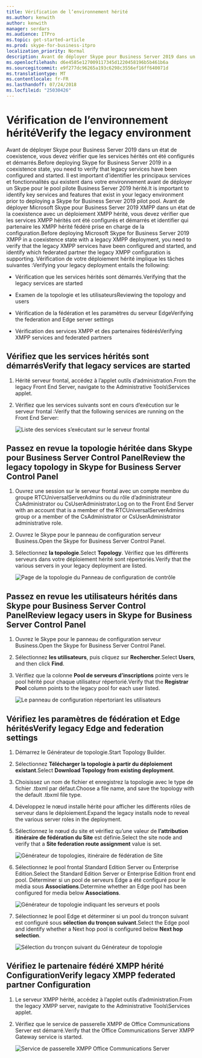 ```yaml
---
title: Vérification de l’environnement hérité
ms.author: kenwith
author: kenwith
manager: serdars
ms.audience: ITPro
ms.topic: get-started-article
ms.prod: skype-for-business-itpro
localization_priority: Normal
description: Avant de déployer Skype pour Business Server 2019 dans un état de coexistence, vous devez vérifier que les services hérités ont été configurés et démarrés. Il est important d’identifier les principaux services et fonctionnalités qui existent dans votre environnement hérité, avant de déployer un Skype pour le pool pilote Business Server 2019. Avant de déployer Microsoft Skype pour Business Server 2019 XMPP dans un état de la coexistence avec un déploiement XMPP hérité, vous devez vérifier les services XMPP hérités ont été configurés et démarrés et identifier les partenaires fédérés est la configuration XMPP héritée prise en charge.
ms.openlocfilehash: d6e4585e127009117345d1220458196b5b461b6a
ms.sourcegitcommit: e9f277dc96265a193c6298c3556ef16ff640071d
ms.translationtype: MT
ms.contentlocale: fr-FR
ms.lasthandoff: 07/24/2018
ms.locfileid: "25030426"
---
```

# <a name="verify-the-legacy-environment"></a><span data-ttu-id="a5606-105">Vérification de l’environnement hérité</span><span class="sxs-lookup"><span data-stu-id="a5606-105">Verify the legacy environment</span></span>

<span data-ttu-id="a5606-106">Avant de déployer Skype pour Business Server 2019 dans un état de coexistence, vous devez vérifier que les services hérités ont été configurés et démarrés.</span><span class="sxs-lookup"><span data-stu-id="a5606-106">Before deploying Skype for Business Server 2019 in a coexistence state, you need to verify that legacy services have been configured and started.</span></span> <span data-ttu-id="a5606-107">Il est important d’identifier les principaux services et fonctionnalités qui existent dans votre environnement avant de déployer un Skype pour le pool pilote Business Server 2019 hérité.</span><span class="sxs-lookup"><span data-stu-id="a5606-107">It is important to identify key services and features that exist in your legacy environment prior to deploying a Skype for Business Server 2019 pilot pool.</span></span> <span data-ttu-id="a5606-108">Avant de déployer Microsoft Skype pour Business Server 2019 XMPP dans un état de la coexistence avec un déploiement XMPP hérité, vous devez vérifier que les services XMPP hérités ont été configurés et démarrés et identifier qui partenaire les XMPP hérité fédéré prise en charge de la configuration.</span><span class="sxs-lookup"><span data-stu-id="a5606-108">Before deploying Microsoft Skype for Business Server 2019 XMPP in a coexistence state with a legacy XMPP deployment, you need to verify that the legacy XMPP services have been configured and started, and identify which federated partner the legacy XMPP configuration is supporting.</span></span> <span data-ttu-id="a5606-109">Vérification de votre déploiement hérité implique les tâches suivantes :</span><span class="sxs-lookup"><span data-stu-id="a5606-109">Verifying your legacy deployment entails the following:</span></span>
  
- <span data-ttu-id="a5606-110">Vérification que les services hérités sont démarrés.</span><span class="sxs-lookup"><span data-stu-id="a5606-110">Verifying that the legacy services are started</span></span>
    
- <span data-ttu-id="a5606-111">Examen de la topologie et les utilisateurs</span><span class="sxs-lookup"><span data-stu-id="a5606-111">Reviewing the topology and users</span></span>
    
- <span data-ttu-id="a5606-112">Vérification de la fédération et les paramètres du serveur Edge</span><span class="sxs-lookup"><span data-stu-id="a5606-112">Verifying the federation and Edge server settings</span></span>
    
- <span data-ttu-id="a5606-113">Vérification des services XMPP et des partenaires fédérés</span><span class="sxs-lookup"><span data-stu-id="a5606-113">Verifying XMPP services and federated partners</span></span>
    
## <a name="verify-that-legacy-services-are-started"></a><span data-ttu-id="a5606-114">Vérifiez que les services hérités sont démarrés</span><span class="sxs-lookup"><span data-stu-id="a5606-114">Verify that legacy services are started</span></span>

1. <span data-ttu-id="a5606-115">Hérité serveur frontal, accédez à l’applet outils d’administration.</span><span class="sxs-lookup"><span data-stu-id="a5606-115">From the legacy Front End Server, navigate to the Administrative Tools\Services applet.</span></span>
    
2. <span data-ttu-id="a5606-116">Vérifiez que les services suivants sont en cours d’exécution sur le serveur frontal :</span><span class="sxs-lookup"><span data-stu-id="a5606-116">Verify that the following services are running on the Front End Server:</span></span>
    
     ![Liste des services s’exécutant sur le serveur frontal](../media/migration_lyncserver_config_w14_services.jpg)
  
## <a name="review-the-legacy-topology-in-skype-for-business-server-control-panel"></a><span data-ttu-id="a5606-118">Passez en revue la topologie héritée dans Skype pour Business Server Control Panel</span><span class="sxs-lookup"><span data-stu-id="a5606-118">Review the legacy topology in Skype for Business Server Control Panel</span></span>

1. <span data-ttu-id="a5606-119">Ouvrez une session sur le serveur frontal avec un compte membre du groupe RTCUniversalServerAdmins ou du rôle d’administrateur CsAdministrator ou CsUserAdministrator.</span><span class="sxs-lookup"><span data-stu-id="a5606-119">Log on to the Front End Server with an account that is a member of the RTCUniversalServerAdmins group or a member of the CsAdministrator or CsUserAdministrator administrative role.</span></span>
    
2. <span data-ttu-id="a5606-120">Ouvrez le Skype pour le panneau de configuration serveur Business.</span><span class="sxs-lookup"><span data-stu-id="a5606-120">Open the Skype for Business Server Control Panel.</span></span>
    
3. <span data-ttu-id="a5606-121">Sélectionnez **la topologie**.</span><span class="sxs-lookup"><span data-stu-id="a5606-121">Select **Topology**.</span></span> <span data-ttu-id="a5606-122">Vérifiez que les différents serveurs dans votre déploiement hérité sont répertoriés.</span><span class="sxs-lookup"><span data-stu-id="a5606-122">Verify that the various servers in your legacy deployment are listed.</span></span>
    
     ![Page de la topologie du Panneau de configuration de contrôle](../media/migration_lyncserver_2010_topology.JPG)
  
## <a name="review-legacy-users-in-skype-for-business-server-control-panel"></a><span data-ttu-id="a5606-124">Passez en revue les utilisateurs hérités dans Skype pour Business Server Control Panel</span><span class="sxs-lookup"><span data-stu-id="a5606-124">Review legacy users in Skype for Business Server Control Panel</span></span>

1. <span data-ttu-id="a5606-125">Ouvrez le Skype pour le panneau de configuration serveur Business.</span><span class="sxs-lookup"><span data-stu-id="a5606-125">Open the Skype for Business Server Control Panel.</span></span>
    
2. <span data-ttu-id="a5606-126">Sélectionnez **les utilisateurs**, puis cliquez sur **Rechercher**.</span><span class="sxs-lookup"><span data-stu-id="a5606-126">Select **Users**, and then click **Find**.</span></span>
    
3. <span data-ttu-id="a5606-127">Vérifiez que la colonne **Pool de serveurs d’inscriptions** pointe vers le pool hérité pour chaque utilisateur répertorié.</span><span class="sxs-lookup"><span data-stu-id="a5606-127">Verify that the **Registrar Pool** column points to the legacy pool for each user listed.</span></span> 
    
     ![Le panneau de configuration répertoriant les utilisateurs](../media/migration_lyncserver_2010_allusers.JPG)
  
## <a name="verify-legacy-edge-and-federation-settings"></a><span data-ttu-id="a5606-129">Vérifiez les paramètres de fédération et Edge hérités</span><span class="sxs-lookup"><span data-stu-id="a5606-129">Verify legacy Edge and federation settings</span></span>

1. <span data-ttu-id="a5606-130">Démarrez le Générateur de topologie.</span><span class="sxs-lookup"><span data-stu-id="a5606-130">Start Topology Builder.</span></span>
    
2. <span data-ttu-id="a5606-131">Sélectionnez **Télécharger la topologie à partir du déploiement existant**.</span><span class="sxs-lookup"><span data-stu-id="a5606-131">Select **Download Topology from existing deployment**.</span></span>
    
3. <span data-ttu-id="a5606-132">Choisissez un nom de fichier et enregistrez la topologie avec le type de fichier .tbxml par défaut.</span><span class="sxs-lookup"><span data-stu-id="a5606-132">Choose a file name, and save the topology with the default .tbxml file type.</span></span>
    
4. <span data-ttu-id="a5606-133">Développez le nœud installe hérité pour afficher les différents rôles de serveur dans le déploiement.</span><span class="sxs-lookup"><span data-stu-id="a5606-133">Expand the legacy installs node to reveal the various server roles in the deployment.</span></span>
    
5. <span data-ttu-id="a5606-134">Sélectionnez le nœud du site et vérifiez qu’une valeur de **l’attribution itinéraire de fédération du Site** est définie.</span><span class="sxs-lookup"><span data-stu-id="a5606-134">Select the site node and verify that a **Site federation route assignment** value is set.</span></span> 
    
     ![Générateur de topologies, itinéraire de fédération de Site](../media/migration_lyncserver_w14_federation.jpg)
  
6. <span data-ttu-id="a5606-136">Sélectionnez le pool frontal Standard Edition Server ou Enterprise Edition.</span><span class="sxs-lookup"><span data-stu-id="a5606-136">Select the Standard Edition Server or Enterprise Edition front end pool.</span></span> <span data-ttu-id="a5606-137">Déterminer si un pool de serveurs Edge a été configuré pour le média sous **Associations**.</span><span class="sxs-lookup"><span data-stu-id="a5606-137">Determine whether an Edge pool has been configured for media below **Associations**.</span></span> 
    
     ![Générateur de topologie indiquant les serveurs et pools](../media/migration_lyncserver_w14_edgepool_media.jpg)
  
7. <span data-ttu-id="a5606-139">Sélectionnez le pool Edge et déterminer si un pool du tronçon suivant est configuré sous **sélection du tronçon suivant**.</span><span class="sxs-lookup"><span data-stu-id="a5606-139">Select the Edge pool and identify whether a Next hop pool is configured below **Next hop selection**.</span></span>
    
     ![Sélection du tronçon suivant du Générateur de topologie](../media/migration_lyncserver_w14_nexthop.jpg)
  
## <a name="verify-legacy-xmpp-federated-partner-configuration"></a><span data-ttu-id="a5606-141">Vérifiez le partenaire fédéré XMPP hérité Configuration</span><span class="sxs-lookup"><span data-stu-id="a5606-141">Verify legacy XMPP federated partner Configuration</span></span>

1. <span data-ttu-id="a5606-142">Le serveur XMPP hérité, accédez à l’applet outils d’administration.</span><span class="sxs-lookup"><span data-stu-id="a5606-142">From the legacy XMPP server, navigate to the Administrative Tools\Services applet.</span></span>
    
2. <span data-ttu-id="a5606-143">Vérifiez que le service de passerelle XMPP de Office Communications Server est démarré.</span><span class="sxs-lookup"><span data-stu-id="a5606-143">Verify that the Office Communications Server XMPP Gateway service is started.</span></span> 
    
     ![Service de passerelle XMPP Office Communications Server](../media/migration_lyncserver_15_xmpp_legacyservicesstarted.JPG)
  

